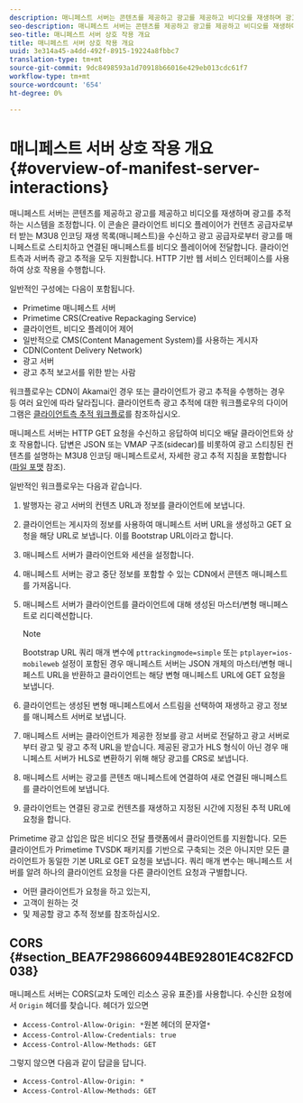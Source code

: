 ```yaml
---
description: 매니페스트 서버는 콘텐츠를 제공하고 광고를 제공하고 비디오를 재생하며 광고를 추적하는 시스템을 조정합니다. 이 콘솔은 클라이언트 비디오 플레이어가 컨텐츠 공급자로부터 받는 M3U8 인코딩 재생 목록(매니페스트)을 수신하고 광고 공급자로부터 광고를 매니페스트로 스티치하고 연결된 매니페스트를 비디오 플레이어에 전달합니다. 클라이언트측과 서버측 광고 추적을 모두 지원합니다. HTTP 기반 웹 서비스 인터페이스를 사용하여 상호 작용을 수행합니다.
seo-description: 매니페스트 서버는 콘텐츠를 제공하고 광고를 제공하고 비디오를 재생하며 광고를 추적하는 시스템을 조정합니다. 이 콘솔은 클라이언트 비디오 플레이어가 컨텐츠 공급자로부터 받는 M3U8 인코딩 재생 목록(매니페스트)을 수신하고 광고 공급자로부터 광고를 매니페스트로 스티치하고 연결된 매니페스트를 비디오 플레이어에 전달합니다. 클라이언트측과 서버측 광고 추적을 모두 지원합니다. HTTP 기반 웹 서비스 인터페이스를 사용하여 상호 작용을 수행합니다.
seo-title: 매니페스트 서버 상호 작용 개요
title: 매니페스트 서버 상호 작용 개요
uuid: 3e314a45-a4dd-492f-8915-19224a8fbbc7
translation-type: tm+mt
source-git-commit: 9dc8498593a1d70918b66016e429eb013cdc61f7
workflow-type: tm+mt
source-wordcount: '654'
ht-degree: 0%

---
```



# 매니페스트 서버 상호 작용 개요 {#overview-of-manifest-server-interactions}

매니페스트 서버는 콘텐츠를 제공하고 광고를 제공하고 비디오를 재생하며 광고를 추적하는 시스템을 조정합니다. 이 콘솔은 클라이언트 비디오 플레이어가 컨텐츠 공급자로부터 받는 M3U8 인코딩 재생 목록(매니페스트)을 수신하고 광고 공급자로부터 광고를 매니페스트로 스티치하고 연결된 매니페스트를 비디오 플레이어에 전달합니다. 클라이언트측과 서버측 광고 추적을 모두 지원합니다. HTTP 기반 웹 서비스 인터페이스를 사용하여 상호 작용을 수행합니다.

일반적인 구성에는 다음이 포함됩니다.

* Primetime 매니페스트 서버
* Primetime CRS(Creative Repackaging Service)
* 클라이언트, 비디오 플레이어 제어
* 일반적으로 CMS(Content Management System)를 사용하는 게시자
* CDN(Content Delivery Network)
* 광고 서버
* 광고 추적 보고서를 위한 받는 사람

워크플로우는 CDN이 Akamai인 경우 또는 클라이언트가 광고 추적을 수행하는 경우 등 여러 요인에 따라 달라집니다. 클라이언트측 광고 추적에 대한 워크플로우의 다이어그램은 [클라이언트측 추적 워크플로](../msapi-topics/ms-at-effectiveness/notvsdk-csat-overview.md#section_cst_flow)를 참조하십시오.

매니페스트 서버는 HTTP GET 요청을 수신하고 응답하여 비디오 배달 클라이언트와 상호 작용합니다. 답변은 JSON 또는 VMAP 구조(sidecar)를 비롯하여 광고 스티칭된 컨텐츠를 설명하는 M3U8 인코딩 매니페스트로서, 자세한 광고 추적 지침을 포함합니다([파일 포맷](../msapi-topics/ms-list-file-formats/ms-api-file-formats.md) 참조).

일반적인 워크플로우는 다음과 같습니다.

1. 발행자는 광고 서버의 컨텐츠 URL과 정보를 클라이언트에 보냅니다.
1. 클라이언트는 게시자의 정보를 사용하여 매니페스트 서버 URL을 생성하고 GET 요청을 해당 URL로 보냅니다. 이를 Bootstrap URL이라고 합니다.
1. 매니페스트 서버가 클라이언트와 세션을 설정합니다.
1. 매니페스트 서버는 광고 중단 정보를 포함할 수 있는 CDN에서 콘텐츠 매니페스트를 가져옵니다.
1. 매니페스트 서버가 클라이언트를 클라이언트에 대해 생성된 마스터/변형 매니페스트로 리디렉션합니다.

   >[!NOTE]
   >
   >Bootstrap URL 쿼리 매개 변수에 `pttrackingmode=simple` 또는 `ptplayer=ios-mobileweb` 설정이 포함된 경우 매니페스트 서버는 JSON 개체의 마스터/변형 매니페스트 URL을 반환하고 클라이언트는 해당 변형 매니페스트 URL에 GET 요청을 보냅니다.

1. 클라이언트는 생성된 변형 매니페스트에서 스트림을 선택하여 재생하고 광고 정보를 매니페스트 서버로 보냅니다.
1. 매니페스트 서버는 클라이언트가 제공한 정보를 광고 서버로 전달하고 광고 서버로부터 광고 및 광고 추적 URL을 받습니다. 제공된 광고가 HLS 형식이 아닌 경우 매니페스트 서버가 HLS로 변환하기 위해 해당 광고를 CRS로 보냅니다.
1. 매니페스트 서버는 광고를 콘텐츠 매니페스트에 연결하여 새로 연결된 매니페스트를 클라이언트에 보냅니다.
1. 클라이언트는 연결된 광고로 컨텐츠를 재생하고 지정된 시간에 지정된 추적 URL에 요청을 합니다.

Primetime 광고 삽입은 많은 비디오 전달 플랫폼에서 클라이언트를 지원합니다. 모든 클라이언트가 Primetime TVSDK 패키지를 기반으로 구축되는 것은 아니지만 모든 클라이언트가 동일한 기본 URL로 GET 요청을 보냅니다. 쿼리 매개 변수는 매니페스트 서버를 알려 하나의 클라이언트 요청을 다른 클라이언트 요청과 구별합니다.

* 어떤 클라이언트가 요청을 하고 있는지,
* 고객이 원하는 것
* 및 제공할 광고 추적 정보를 참조하십시오.

## CORS {#section_BEA7F298660944BE92801E4C82FCD038}

매니페스트 서버는 CORS(교차 도메인 리소스 공유 표준)를 사용합니다. 수신한 요청에서 `Origin` 헤더를 찾습니다. 헤더가 있으면

* `Access-Control-Allow-Origin: *`원본 헤더의 문자열`*`
* `Access-Control-Allow-Credentials: true`
* `Access-Control-Allow-Methods: GET`

그렇지 않으면 다음과 같이 답글을 답니다.

* `Access-Control-Allow-Origin: *`
* `Access-Control-Allow-Methods: GET`